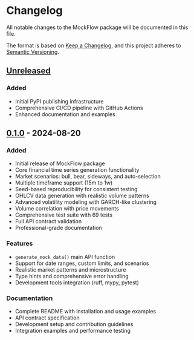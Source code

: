 # Changelog

All notable changes to the MockFlow package will be documented in this file.

The format is based on [Keep a Changelog](https://keepachangelog.com/en/1.0.0/),
and this project adheres to [Semantic Versioning](https://semver.org/spec/v2.0.0.html).

## [Unreleased]

### Added
- Initial PyPI publishing infrastructure
- Comprehensive CI/CD pipeline with GitHub Actions
- Enhanced documentation and examples

## [0.1.0] - 2024-08-20

### Added
- Initial release of MockFlow package
- Core financial time series generation functionality
- Market scenarios: bull, bear, sideways, and auto-selection
- Multiple timeframe support (15m to 1w)
- Seed-based reproducibility for consistent testing
- OHLCV data generation with realistic volume patterns
- Advanced volatility modeling with GARCH-like clustering
- Volume correlation with price movements
- Comprehensive test suite with 69 tests
- Full API contract validation
- Professional-grade documentation

### Features
- `generate_mock_data()` main API function
- Support for date ranges, custom limits, and scenarios
- Realistic market patterns and microstructure
- Type hints and comprehensive error handling
- Development tools integration (ruff, mypy, pytest)

### Documentation
- Complete README with installation and usage examples
- API contract specification
- Development setup and contribution guidelines
- Integration examples and performance testing

[Unreleased]: https://github.com/stefan-mcf/mockflow/compare/v0.1.0...HEAD
[0.1.0]: https://github.com/stefan-mcf/mockflow/releases/tag/v0.1.0